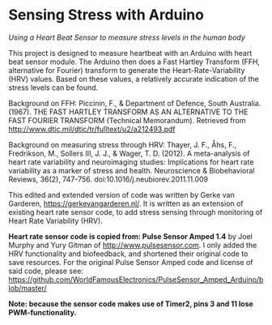 # Sensing Stress with Arduino
_Using a Heart Beat Sensor to measure stress levels in the human body_

This project is designed to measure heartbeat with an Arduino with heart beat sensor module.
The Arduino then does a Fast Hartley Transform (FFH, alternative for Fourier) transform to generate the Heart-Rate-Variability (HRV) values.
Based on these values, a relatively accurate indication of the stress levels can be found.

Background on FFH:
	Piccinin, F., & Department of Defence, South Australia. (1967). THE FAST HARTLEY TRANSFORM AS AN ALTERNATIVE TO THE FAST FOURIER TRANSFORM (Technical Memorandum). Retrieved from http://www.dtic.mil/dtic/tr/fulltext/u2/a212493.pdf

Background on measuring stress through HRV:
	Thayer, J. F., Åhs, F., Fredrikson, M., Sollers III, J. J., & Wager, T. D. (2012). A meta-analysis of heart rate variability and neuroimaging studies: Implications for heart rate variability as a marker of stress and health. Neuroscience & Biobehavioral Reviews, 36(2), 747-756. doi:10.1016/j.neubiorev.2011.11.009

This edited and extended version of code was written by Gerke van Garderen, https://gerkevangarderen.nl/.
It is written as an extension of existing heart rate sensor code, to add stress sensing through monitoring of Heart Rate Variability (HRV).

**Heart rate sensor code is copied from: Pulse Sensor Amped 1.4** by Joel Murphy and Yury Gitman of http://www.pulsesensor.com.
I only added the HRV functionality and biofeedback, and shortened their original code to save resources.
For the original Pulse Sensor Amped code and license of said code, please see: https://github.com/WorldFamousElectronics/PulseSensor_Amped_Arduino/blob/master/

**Note: because the sensor code makes use of Timer2, pins 3 and 11 lose PWM-functionality.**
